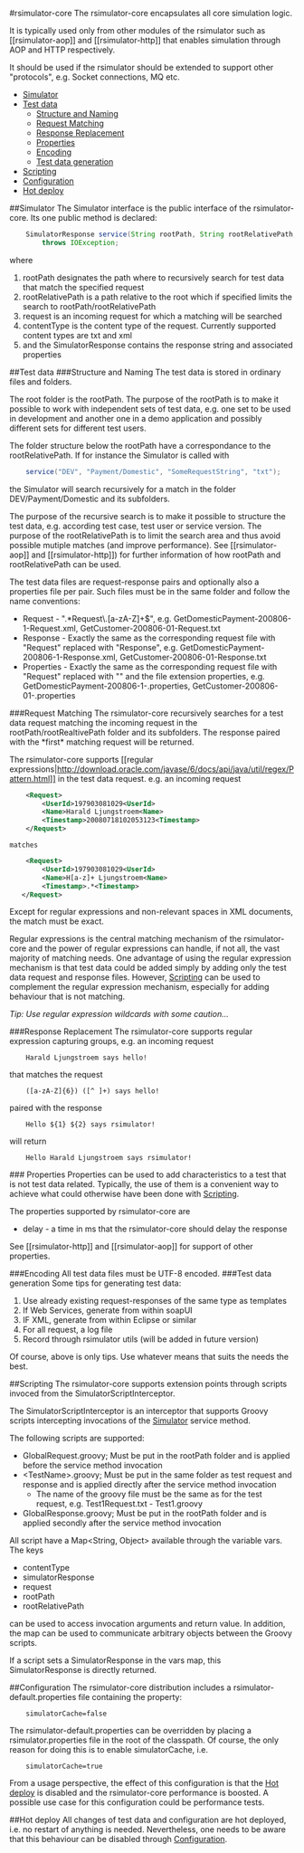#rsimulator-core
The rsimulator-core encapsulates all core simulation logic.

It is typically used only from other modules of the rsimulator such as [[rsimulator-aop]] and [[rsimulator-http]] that enables simulation through AOP and HTTP respectively.

It should be used if the rsimulator should be extended to support other "protocols", e.g. Socket connections, MQ etc.

* <a href="#Simulator">Simulator</a>
* <a href="#Test data">Test data</a>
    * <a href="#Structure and Naming">Structure and Naming</a>
    * <a href="#Request Matching">Request Matching</a>
    * <a href="#Response Replacement">Response Replacement</a>
    * <a href="#Properties">Properties</a>
    * <a href="#Encoding">Encoding</a>
    * <a href="#Test data generation">Test data generation</a>
* <a href="#Scripting">Scripting</a>
* <a href="#Configuration">Configuration</a>
* <a href="#Hot deploy">Hot deploy</a>

<a name="Simulator">
##Simulator
The Simulator interface is the public interface of the rsimulator-core.
Its one public method is declared:

```java
    SimulatorResponse service(String rootPath, String rootRelativePath, String request, String contentType) 
        throws IOException;
```

where

1. rootPath designates the path where to recursively search for test data that match the specified request
2. rootRelativePath is a path relative to the root which if specified limits the search to rootPath/rootRelativePath
3. request is an incoming request for which a matching will be searched
4. contentType is the content type of the request. Currently supported content types are txt and xml
4. and the SimulatorResponse contains the response string and associated properties

<a name="Test data">
##Test data
<a name="Structure and Naming">
###Structure and Naming
The test data is stored in ordinary files and folders.

The root folder is the rootPath.
The purpose of the rootPath is to make it possible to work with independent sets of test data, e.g. one set to be used in development and another one in a demo application and possibly different sets for different test users.

The folder structure below the rootPath have a correspondance to the rootRelativePath. If for instance the Simulator is called with

```java
    service("DEV", "Payment/Domestic", "SomeRequestString", "txt"); 
```

the Simulator will search recursively for a match in the folder DEV/Payment/Domestic and its subfolders.

The purpose of the recursive search is to make it possible to structure the test data, e.g. according test case, test user or service version.
The purpose of the rootRelativePath is to limit the search area and thus avoid possible mutiple matches (and improve performance).
See [[rsimulator-aop]] and [[rsimulator-http]]) for further information of how rootPath and rootRelativePath can be used.

The test data files are request-response pairs and optionally also a properties file per pair. Such files must be in the same folder and follow the name conventions:

* Request -  ".*Request\\.[a-zA-Z]+$", e.g. GetDomesticPayment-200806-1-Request.xml, GetCustomer-200806-01-Request.txt
* Response - Exactly the same as the corresponding request file with "Request" replaced with "Response", e.g. GetDomesticPayment-200806-1-Response.xml, GetCustomer-200806-01-Response.txt
* Properties - Exactly the same as the corresponding request file with "Request" replaced with "" and the file extension properties, e.g. GetDomesticPayment-200806-1-.properties, GetCustomer-200806-01-.properties

<a name="Request Matching">
###Request Matching
The rsimulator-core recursively searches for a test data request matching the incoming request in the rootPath/rootRealtivePath folder and its subfolders. The response paired with the *first* matching request will be returned.

The rsimulator-core supports [[regular expressions|http://download.oracle.com/javase/6/docs/api/java/util/regex/Pattern.html]] in the test data request. e.g. an incoming request

```xml    
    <Request>
        <UserId>197903081029<UserId>
        <Name>Harald Ljungstroem<Name>
        <Timestamp>20080718102053123<Timestamp>
    </Request>
```

    matches

```xml
    <Request>
        <UserId>197903081029<UserId>
        <Name>H[a-z]+ Ljungstroem<Name>
        <Timestamp>.*<Timestamp>
   </Request>    
```

Except for regular expressions and non-relevant spaces in XML documents, the match must be exact.

Regular expressions is the central matching mechanism of the rsimulator-core and the power of regular expressions can handle, if not all, the vast majority of matching needs.
One advantage of using the regular expression mechanism is that test data could be added simply by adding only the test data request and response files.
However, <a href="#Scripting">Scripting</a> can be used to complement the regular expression mechanism, especially for adding behaviour that is not matching.

*Tip: Use regular expression wildcards with some caution...*

<a name="Response Replacement">
###Response Replacement
The rsimulator-core supports regular expression capturing groups, e.g. an incoming request

```text
    Harald Ljungstroem says hello!    
```

that matches the request

```text
    ([a-zA-Z]{6}) ([^ ]+) says hello!    
```

paired with the response

```text
    Hello ${1} ${2} says rsimulator!    
```

will return

```text
    Hello Harald Ljungstroem says rsimulator!    
```

<a name="Properties">
### Properties
Properties can be used to add characteristics to a test that is not test data related.
Typically, the use of them is a convenient way to achieve what could otherwise have been done with <a href="#Scripting">Scripting</a>.

The properties supported by rsimulator-core are

* delay - a time in ms that the rsimulator-core should delay the response

See [[rsimulator-http]] and [[rsimulator-aop]] for support of other properties.

<a name="Encoding">
###Encoding
All test data files must be UTF-8 encoded.

<a name="Test data generation">
###Test data generation
Some tips for generating test data:

1. Use already existing request-responses of the same type as templates
2. If Web Services, generate from within soapUI
3. IF XML, generate from within Eclipse or similar
4. For all request, a log file
5. Record through rsimulator utils (will be added in future version)

Of course, above is only tips. Use whatever means that suits the needs the best.

<a name="Scripting">
##Scripting
The rsimulator-core supports extension points through scripts invoced from the SimulatorScriptInterceptor.

The SimulatorScriptInterceptor is an interceptor that supports Groovy scripts intercepting invocations of
the <a href="#Simulator">Simulator</a> service method.

The following scripts are supported:

* GlobalRequest.groovy; Must be put in the rootPath folder and is applied before the service method invocation
* &lt;TestName&gt;.groovy; Must be put in the same folder as test request and response and is applied directly after the service method invocation
    * The name of the groovy file must be the same as for the test request, e.g. Test1Request.txt - Test1.groovy
* GlobalResponse.groovy; Must be put in the rootPath folder and is applied secondly after the service method invocation

All script have a Map<String, Object> available through the variable vars. The keys

* contentType
* simulatorResponse
* request
* rootPath
* rootRelativePath

can be used to access invocation arguments and return value.
In addition, the map can be used to communicate arbitrary objects between the Groovy scripts.

If a script sets a SimulatorResponse in the vars map, this SimulatorResponse is directly returned.

<a name="Configuration">
##Configuration
The rsimulator-core distribution includes a rsimulator-default.properties file containing the property:

```text
    simulatorCache=false
```

The rsimulator-default.properties can be overridden by placing a rsimulator.properties file in the root of the classpath.
Of course, the only reason for doing this is to enable simulatorCache, i.e.

```text
    simulatorCache=true
```

From a usage perspective, the effect of this configuration is that the <a href="#Hot deploy">Hot deploy</a> is disabled and the rsimulator-core performance is boosted.
A possible use case for this configuration could be performance tests.

<a name="Hot deploy">
##Hot deploy
All changes of test data and configuration are hot deployed, i.e. no restart of anything is needed.
Nevertheless, one needs to be aware that this behaviour can be disabled through <a href="#Configuration">Configuration</a>.

